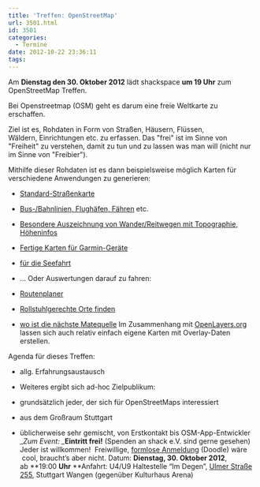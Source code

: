 ```yaml
---
title: 'Treffen: OpenStreetMap'
url: 3501.html
id: 3501
categories:
  - Termine
date: 2012-10-22 23:36:11
tags:
---
```


Am **Dienstag den 30\. Oktober 2012** lädt shackspace **um 19 Uhr** zum OpenStreetMap Treffen.

Bei Openstreetmap (OSM) geht es darum eine freie Weltkarte zu erschaffen.

Ziel ist es, Rohdaten in Form von Straßen, Häusern, Flüssen, Wäldern, Einrichtungen etc. zu erfassen. Das "frei" ist im Sinne von "Freiheit" zu verstehen, damit zu tun und zu lassen was man will (nicht nur im Sinne von "Freibier").

Mithilfe dieser Rohdaten ist es dann beispielsweise möglich Karten für verschiedene Anwendungen zu generieren:

*   [Standard-Straßenkarte](http://www.openstreetmap.org/)
*   [Bus-/Bahnlinien, Flughäfen, Fähren](http://www.öpnvkarte.de/) etc.
*   [Besondere Auszeichnung von Wander/Reitwegen mit Topographie, Höheninfos](http://www.wanderreitkarte.de/)
*   [Fertige Karten für Garmin-Geräte](https://wiki.openstreetmap.org/wiki/DE:OSM_Map_On_Garmin)
*   [für die Seefahrt](http://www.openseamap.org/)
*   ...
Oder Auswertungen darauf zu fahren:

*   [Routenplaner](http://openrouteservice.org/)
*   [Rollstuhlgerechte Orte finden](http://wheelmap.org/)
*   [wo ist die nächste Matequelle](http://cccmz.de/matekate/)
Im Zusammenhang mit [OpenLayers.org](http://openlayers.org/) lassen sich auch relativ einfach eigene Karten mit Overlay-Daten erstellen.

Agenda für dieses Treffen:

*   allg. Erfahrungsaustausch
*   Weiteres ergibt sich ad-hoc
Zielpublikum:

*   grundsätzlich jeder, der sich für OpenStreetMaps interessiert
*   aus dem Großraum Stuttgart
*   üblicherweise sehr gemischt, von Erstkontakt bis OSM-App-Entwickler
_<em>Zum Event:
_</em>**Eintritt frei!** (Spenden an shack e.V. sind gerne gesehen) Jeder ist willkommen!  Freiwillige, [formlose Anmeldung](http://doodle.com/m455wmb54pinxrp9) (Doodle) wäre  cool, braucht’s aber nicht.
Datum: **Dienstag, 30\. Oktober 2012**, ab **19:00 ****Uhr****
**Anfahrt: U4/U9 Haltestelle “Im Degen”, [Ulmer Straße 255](https://blog.shackspace.de/?page_id=713), Stuttgart Wangen (gegenüber Kulturhaus Arena)
